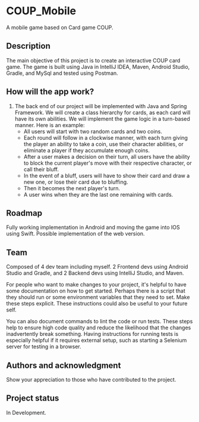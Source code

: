 
# COUP_Mobile
A mobile game based on Card game COUP.

## Description
The main objective of this project is to create an interactive COUP card game. The game is built using Java in IntelliJ IDEA, Maven, Android Studio, Gradle, and MySql and tested using Postman.

## How will the app work?
1. The back end of our project will be implemented with Java and Spring Framework. We will create a class hierarchy for cards, as each card will have its own abilities. We will implement the game logic in a turn-based manner. Here is an example:
    - All users will start with two random cards and two coins.
    - Each round will follow in a clockwise manner, with each turn giving the player an ability to take a coin, use their character abilities, or eliminate a player if they accumulate enough coins.
    - After a user makes a decision on their turn, all users have the ability to block the current player's move with their respective character, or call their bluff.
    - In the event of a bluff, users will have to show their card and draw a new one, or lose their card due to bluffing.
    - Then it becomes the next player's turn.
    - A user wins when they are the last one remaining with cards.

<!--##
## Visuals
Depending on what you are making, it can be a good idea to include screenshots or even a video (you'll frequently see GIFs rather than actual videos). Tools like ttygif can help, but check out Asciinema for a more sophisticated method.

## Installation

 Usage
Use examples liberally, and show the expected output if you can. It's helpful to have inline the smallest example of usage that you can demonstrate, while providing links to more sophisticated examples if they are too long to reasonably include in the README.

## Support
Tell people where they can go to for help. It can be any combination of an issue tracker, a chat room, an email address, etc.
-->

## Roadmap
Fully working implementation in Android and moving the game into IOS using Swift. Possible implementation of the web version.

## Team
Composed of 4 dev team including myself. 2 Frontend devs using Android Studio and Gradle, and 2 Backend devs using IntelliJ Studio, and Maven. 

For people who want to make changes to your project, it's helpful to have some documentation on how to get started. Perhaps there is a script that they should run or some environment variables that they need to set. Make these steps explicit. These instructions could also be useful to your future self.

You can also document commands to lint the code or run tests. These steps help to ensure high code quality and reduce the likelihood that the changes inadvertently break something. Having instructions for running tests is especially helpful if it requires external setup, such as starting a Selenium server for testing in a browser.

## Authors and acknowledgment
Show your appreciation to those who have contributed to the project.

<!--## License
For open source projects, say how it is licensed.
-->
## Project status
In Development.
